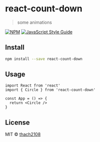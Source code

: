 # react-count-down

> some animations

[![NPM](https://img.shields.io/npm/v/react-count-down.svg)](https://www.npmjs.com/package/react-count-down) [![JavaScript Style Guide](https://img.shields.io/badge/code_style-standard-brightgreen.svg)](https://standardjs.com)

## Install

```bash
npm install --save react-count-down
```

## Usage

```tsx
import React from 'react'
import { Circle } from 'react-count-down'

const App = () => {
  return <Circle />
}
```

## License

MIT © [thach2108](https://github.com/thach2108)
